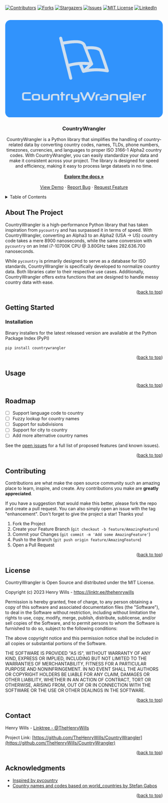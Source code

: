 <!-- PROJECT SHIELDS -->
[![Contributors][contributors-shield]][contributors-url]
[![Forks][forks-shield]][forks-url]
[![Stargazers][stars-shield]][stars-url]
[![Issues][issues-shield]][issues-url]
[![MIT License][license-shield]][license-url]
[![LinkedIn][linkedin-shield]][linkedin-url]



<!-- PROJECT LOGO -->
<br />
<div align="center">
  <a href="https://github.com/TheHenryWills/CountryWrangler">
    <img src="assets/logo.png" alt="Logo">
  </a>

  <h3 align="center">CountryWrangler</h3>

  <p align="center">
CountryWrangler is a Python library that simplifies the handling of country-related data by converting country codes, names, TLDs, phone numbers, timezones, currencies, and languages to proper ISO 3166-1 Alpha2 country codes. With CountryWrangler, you can easily standardize your data and make it consistent across your project. The library is designed for speed and efficiency, making it easy to process large datasets in no time. 
    <br />
    <br />
    <a href="https://countrywrangler.readthedocs.io/en/latest/"><strong>Explore the docs »</strong></a>
    <br />
    <br />
    <a href="https://github.com/othneildrew/Best-README-Template">View Demo</a>
    ·
    <a href="https://github.com/TheHenryWills/CountryWrangler/issues/new">Report Bug</a>
    ·
    <a href="https://github.com/TheHenryWills/CountryWrangler/issues/new">Request Feature</a>
  </p>
</div>



<!-- TABLE OF CONTENTS -->
<details>
  <summary>Table of Contents</summary>
  <ol>
    <li>
      <a href="#about-the-project">About The Project</a>
    </li>
    <li>
      <a href="#getting-started">Getting Started</a>
      <ul>
        <li><a href="#installation">Installation</a></li>
      </ul>
    </li>
    <li><a href="#usage">Usage</a></li>
    <li><a href="#roadmap">Roadmap</a></li>
    <li><a href="#contributing">Contributing</a></li>
    <li><a href="#license">License</a></li>
    <li><a href="#contact">Contact</a></li>
    <li><a href="#acknowledgments">Acknowledgments</a></li>
  </ol>
</details>




<!-- ABOUT THE PROJECT -->
## About The Project
CountryWrangler is a high-performance Python library that has taken inspiration from `pycountry` and has surpassed it in terms of speed. With CountryWrangler, converting an Alpha3 to an Alpha2 (USA -> US) country code takes a mere 8900 nanoseconds, while the same conversion with `pycountry` on an Intel i7-10700K CPU @ 3.80GHz takes 282.636.700 nanoseconds. 

While `pycountry` is primarily designed to serve as a database for ISO standards, CountryWrangler is specifically developed to normalize country data. Both libraries cater to their respective use cases. Additionally, CountryWrangler offers extra functions that are designed to handle messy country data with ease.

<p align="right">(<a href="#readme-top">back to top</a>)</p>



<!-- GETTING STARTED -->
## Getting Started

### Installation
Binary installers for the latest released version are available at the Python Package Index (PyPI)
 ```sh
 pip install countrywrangler
 ```
 <p align="right">(<a href="#readme-top">back to top</a>)</p>
 
 
 

<!-- USAGE EXAMPLES -->
## Usage

<p align="right">(<a href="#readme-top">back to top</a>)</p>



<!-- ROADMAP -->
## Roadmap

- [ ] Support language code to country
- [ ] Fuzzy lookup for country names
- [ ] Support for subdivisions
- [ ] Support for city to country
- [ ] Add more alternative country names

See the [open issues](https://github.com/TheHenryWills/CountryWrangler/issues) for a full list of proposed features (and known issues).

<p align="right">(<a href="#readme-top">back to top</a>)</p>


<!-- CONTRIBUTING -->
## Contributing

Contributions are what make the open source community such an amazing place to learn, inspire, and create. Any contributions you make are **greatly appreciated**.

If you have a suggestion that would make this better, please fork the repo and create a pull request. You can also simply open an issue with the tag "enhancement".
Don't forget to give the project a star! Thanks you!

1. Fork the Project
2. Create your Feature Branch (`git checkout -b feature/AmazingFeature`)
3. Commit your Changes (`git commit -m 'Add some AmazingFeature'`)
4. Push to the Branch (`git push origin feature/AmazingFeature`)
5. Open a Pull Request

<p align="right">(<a href="#readme-top">back to top</a>)</p>


<!-- LICENSE -->
## License

CountryWrangler is Open Source and distributed under the MIT License.

Copyright (c) 2023 Henry Wills - https://linktr.ee/thehenrywills

Permission is hereby granted, free of charge, to any person obtaining a copy
of this software and associated documentation files (the "Software"), to deal
in the Software without restriction, including without limitation the rights
to use, copy, modify, merge, publish, distribute, sublicense, and/or sell
copies of the Software, and to permit persons to whom the Software is
furnished to do so, subject to the following conditions:

The above copyright notice and this permission notice shall be included in all
copies or substantial portions of the Software.

THE SOFTWARE IS PROVIDED "AS IS", WITHOUT WARRANTY OF ANY KIND, EXPRESS OR
IMPLIED, INCLUDING BUT NOT LIMITED TO THE WARRANTIES OF MERCHANTABILITY,
FITNESS FOR A PARTICULAR PURPOSE AND NONINFRINGEMENT. IN NO EVENT SHALL THE
AUTHORS OR COPYRIGHT HOLDERS BE LIABLE FOR ANY CLAIM, DAMAGES OR OTHER
LIABILITY, WHETHER IN AN ACTION OF CONTRACT, TORT OR OTHERWISE, ARISING FROM,
OUT OF OR IN CONNECTION WITH THE SOFTWARE OR THE USE OR OTHER DEALINGS IN THE
SOFTWARE.

<p align="right">(<a href="#readme-top">back to top</a>)</p>



<!-- CONTACT -->
## Contact

Henry Wills - [Linktree - @TheHenryWills](https://linktr.ee/thehenrywills)

Project Link: [https://github.com/TheHenryWills/CountryWrangler](https://github.com/TheHenryWills/CountryWrangler)

<p align="right">(<a href="#readme-top">back to top</a>)</p>




<!-- ACKNOWLEDGMENTS -->
## Acknowledgments

* [Inspired by pycountry](https://github.com/flyingcircusio/pycountry)
* [Country names and codes based on world_countries by Stefan Gabos](https://stefangabos.github.io/world_countries/)


<p align="right">(<a href="#readme-top">back to top</a>)</p>



<!-- MARKDOWN LINKS & IMAGES -->
<!-- https://www.markdownguide.org/basic-syntax/#reference-style-links -->
[contributors-shield]: https://img.shields.io/github/contributors/TheHenryWills/CountryWrangler.svg?style=for-the-badge
[contributors-url]: https://github.com/TheHenryWills/CountryWrangler/graphs/contributors
[forks-shield]: https://img.shields.io/github/forks/TheHenryWills/CountryWrangler.svg?style=for-the-badge
[forks-url]: https://github.com/TheHenryWills/CountryWrangler/network/members
[stars-shield]: https://img.shields.io/github/stars/TheHenryWills/CountryWrangler.svg?style=for-the-badge
[stars-url]: https://github.com/TheHenryWills/CountryWrangler/stargazers
[issues-shield]: https://img.shields.io/github/issues/TheHenryWills/CountryWrangler.svg?style=for-the-badge
[issues-url]: https://github.com/TheHenryWills/CountryWrangler/issues
[license-shield]: https://img.shields.io/github/license/TheHenryWills/CountryWrangler.svg?style=for-the-badge
[license-url]: https://github.com/TheHenryWills/CountryWrangler/blob/main/LICENSE
[linkedin-shield]: https://img.shields.io/badge/-LinkedIn-black.svg?style=for-the-badge&logo=linkedin&colorB=555
[linkedin-url]: https://www.linkedin.com/in/henry-wills
[product-screenshot]: assets/logo.png
